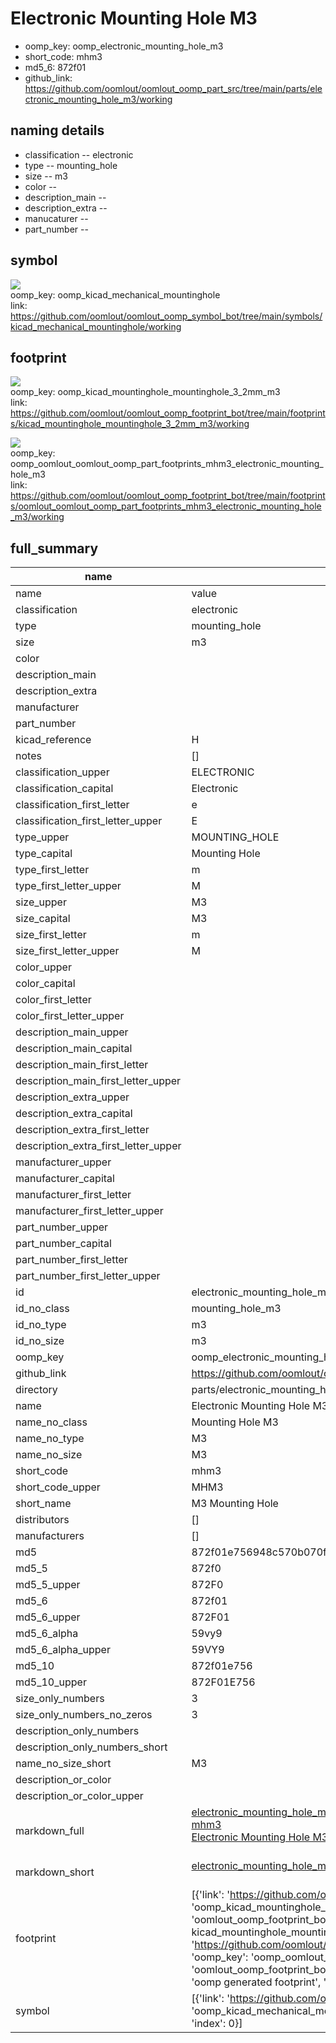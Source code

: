 # Electronic Mounting Hole M3

  
* oomp_key: oomp_electronic_mounting_hole_m3 
* short_code: mhm3
* md5_6: 872f01  
* github_link: https://github.com/oomlout/oomlout_oomp_part_src/tree/main/parts/electronic_mounting_hole_m3/working  
## naming details
* classification -- electronic
* type -- mounting_hole
* size -- m3
* color -- 
* description_main -- 
* description_extra -- 
* manucaturer -- 
* part_number -- 



## symbol

![](symbol/{index}/working/working_600.png)  
oomp_key: oomp_kicad_mechanical_mountinghole  
link: https://github.com/oomlout/oomlout_oomp_symbol_bot/tree/main/symbols/kicad_mechanical_mountinghole/working  

## footprint

![](footprint/{index}/working/working_600.png)  
oomp_key: oomp_kicad_mountinghole_mountinghole_3_2mm_m3  
link: https://github.com/oomlout/oomlout_oomp_footprint_bot/tree/main/footprints/kicad_mountinghole_mountinghole_3_2mm_m3/working  

![](footprint/{index}/working/working_600.png)  
oomp_key: oomp_oomlout_oomlout_oomp_part_footprints_mhm3_electronic_mounting_hole_m3  
link: https://github.com/oomlout/oomlout_oomp_footprint_bot/tree/main/footprints/oomlout_oomlout_oomp_part_footprints_mhm3_electronic_mounting_hole_m3/working  

## full_summary
| name | value | 
| --- | --- | 
| name | value | 
| classification | electronic | 
| type | mounting_hole | 
| size | m3 | 
| color |  | 
| description_main |  | 
| description_extra |  | 
| manufacturer |  | 
| part_number |  | 
| kicad_reference | H | 
| notes | [] | 
| classification_upper | ELECTRONIC | 
| classification_capital | Electronic | 
| classification_first_letter | e | 
| classification_first_letter_upper | E | 
| type_upper | MOUNTING_HOLE | 
| type_capital | Mounting Hole | 
| type_first_letter | m | 
| type_first_letter_upper | M | 
| size_upper | M3 | 
| size_capital | M3 | 
| size_first_letter | m | 
| size_first_letter_upper | M | 
| color_upper |  | 
| color_capital |  | 
| color_first_letter |  | 
| color_first_letter_upper |  | 
| description_main_upper |  | 
| description_main_capital |  | 
| description_main_first_letter |  | 
| description_main_first_letter_upper |  | 
| description_extra_upper |  | 
| description_extra_capital |  | 
| description_extra_first_letter |  | 
| description_extra_first_letter_upper |  | 
| manufacturer_upper |  | 
| manufacturer_capital |  | 
| manufacturer_first_letter |  | 
| manufacturer_first_letter_upper |  | 
| part_number_upper |  | 
| part_number_capital |  | 
| part_number_first_letter |  | 
| part_number_first_letter_upper |  | 
| id | electronic_mounting_hole_m3 | 
| id_no_class | mounting_hole_m3 | 
| id_no_type | m3 | 
| id_no_size | m3 | 
| oomp_key | oomp_electronic_mounting_hole_m3 | 
| github_link | https://github.com/oomlout/oomlout_oomp_part_src/tree/main/parts/electronic_mounting_hole_m3/working | 
| directory | parts/electronic_mounting_hole_m3 | 
| name | Electronic Mounting Hole M3 | 
| name_no_class | Mounting Hole M3 | 
| name_no_type | M3 | 
| name_no_size | M3 | 
| short_code | mhm3 | 
| short_code_upper | MHM3 | 
| short_name | M3 Mounting Hole | 
| distributors | [] | 
| manufacturers | [] | 
| md5 | 872f01e756948c570b070f1966ea2f26 | 
| md5_5 | 872f0 | 
| md5_5_upper | 872F0 | 
| md5_6 | 872f01 | 
| md5_6_upper | 872F01 | 
| md5_6_alpha | 59vy9 | 
| md5_6_alpha_upper | 59VY9 | 
| md5_10 | 872f01e756 | 
| md5_10_upper | 872F01E756 | 
| size_only_numbers | 3 | 
| size_only_numbers_no_zeros | 3 | 
| description_only_numbers |  | 
| description_only_numbers_short |   | 
| name_no_size_short | M3 | 
| description_or_color |   | 
| description_or_color_upper |   | 
| markdown_full | [electronic_mounting_hole_m3](https://github.com/oomlout/oomlout_oomp_part_src/tree/main/parts/electronic_mounting_hole_m3/working)<br>[mhm3](https://github.com/oomlout/oomlout_oomp_part_src/tree/main/parts/electronic_mounting_hole_m3/working)<br>[Electronic Mounting Hole M3](https://github.com/oomlout/oomlout_oomp_part_src/tree/main/parts/electronic_mounting_hole_m3/working)<br><br> | 
| markdown_short | [electronic_mounting_hole_m3](https://github.com/oomlout/oomlout_oomp_part_src/tree/main/parts/electronic_mounting_hole_m3/working)<br><br> | 
| footprint | [{'link': 'https://github.com/oomlout/oomlout_oomp_footprint_bot/tree/main/foootprntss/kicad_mountinghole_mountinghole_3_2mm_m3', 'oomp_key': 'oomp_kicad_mountinghole_mountinghole_3_2mm_m3', 'directory': 'oomlout_oomp_footprint_bot/footprints/kicad_mountinghole_mountinghole_3_2mm_m3//working/working.kicad_mod', 'note': 'source footprint kicad_mountinghole_mountinghole_3_2mm_m3', 'index': 0}, {'link': 'https://github.com/oomlout/oomlout_oomp_footprint_bot/tree/main/foootprntss/oomlout_oomlout_oomp_part_footprints_mhm3_electronic_mounting_hole_m3', 'oomp_key': 'oomp_oomlout_oomlout_oomp_part_footprints_mhm3_electronic_mounting_hole_m3', 'directory': 'oomlout_oomp_footprint_bot/footprints/oomlout_oomlout_oomp_part_footprints_mhm3_electronic_mounting_hole_m3//working/working.kicad_mod', 'note': 'oomp generated footprint', 'index': 1}] | 
| symbol | [{'link': 'https://github.com/oomlout/oomlout_oomp_symbol_bot/tree/main/symbols/kicad_mechanical_mountinghole', 'oomp_key': 'oomp_kicad_mechanical_mountinghole', 'directory': 'oomlout_oomp_symbol_bot/symbols/kicad_mechanical_mountinghole//working/working.kicad_sym', 'index': 0}] | 

